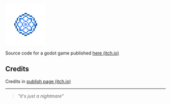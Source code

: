 ![Dreamcatcher](./icon128.png)

Source code for a godot game published [here (itch.io)](https://xmaximuskl.itch.io/dreamcatcher)  

## Credits  
Credits in [publish page (itch.io)](https://xmaximuskl.itch.io/dreamcatcher)  


---


> *"it's just a nightmare"*